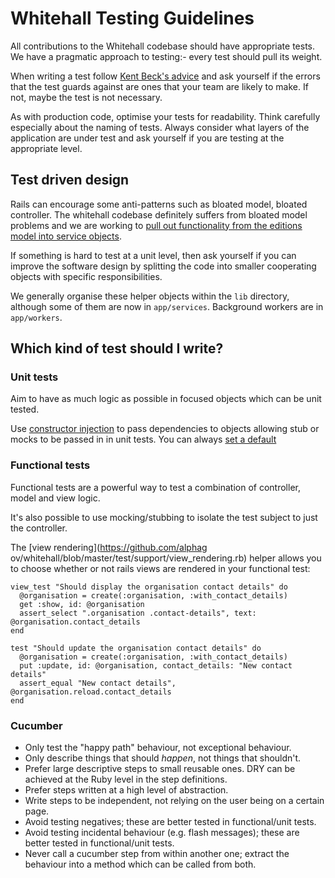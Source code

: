 # Whitehall Testing Guidelines

All contributions to the Whitehall codebase should have appropriate tests. We
have a pragmatic approach to testing:- every test should pull its weight.

When writing a test follow [Kent Beck's
advice](http://stackoverflow.com/a/153565/800501) and ask yourself if the
errors that the test guards against are ones that your team are likely to
make. If not, maybe the test is not necessary.

As with production code, optimise your tests for readability. Think carefully
especially about the naming of tests. Always consider what layers of the
application are under test and ask yourself if you are testing at the
appropriate level.

## Test driven design

Rails can encourage some anti-patterns such as bloated model, bloated
controller. The whitehall codebase definitely suffers from bloated model
problems and we are working to [pull out functionality from the editions
model into service objects](https://github.com/alphagov/whitehall/pulls/1000).

If something is hard to test at a unit level, then ask yourself if you can
improve the software design by splitting the code into smaller cooperating
objects with specific responsibilities.

We generally organise these helper objects within the `lib` directory,
although some of them are now in `app/services`. Background workers are in
`app/workers`.

## Which kind of test should I write?

### Unit tests

Aim to have as much logic as possible in focused objects which can be unit
tested.

Use [constructor injection](http://martinfowler.com/articles/injection.html)
to pass dependencies to objects allowing stub or mocks to be passed in in unit
tests. You can always [set a default](http://objectsonrails.com/#ID-cb3b155f-33cb-44da-9ee8-32d3a50cb24a)

### Functional tests

Functional tests are a powerful way to test a combination of controller, model
and view logic.

It's also possible to use mocking/stubbing to isolate the test subject to just
the controller.

The [view rendering](https://github.com/alphag
ov/whitehall/blob/master/test/support/view_rendering.rb) helper allows you to
choose whether or not rails views are rendered in your functional test:

    view_test "Should display the organisation contact details" do
      @organisation = create(:organisation, :with_contact_details)
      get :show, id: @organisation
      assert_select ".organisation .contact-details", text: @organisation.contact_details
    end

    test "Should update the organisation contact details" do
      @organisation = create(:organisation, :with_contact_details)
      put :update, id: @organisation, contact_details: "New contact details"
      assert_equal "New contact details", @organisation.reload.contact_details
    end

### Cucumber

- Only test the "happy path" behaviour, not exceptional behaviour.
- Only describe things that should *happen*, not things that shouldn't.
- Prefer large descriptive steps to small reusable ones.  DRY can be achieved at the Ruby level in the step definitions.
- Prefer steps written at a high level of abstraction.
- Write steps to be independent, not relying on the user being on a certain page.
- Avoid testing negatives; these are better tested in functional/unit tests.
- Avoid testing incidental behaviour (e.g. flash messages); these are better tested in functional/unit tests.
- Never call a cucumber step from within another one; extract the behaviour into a method which can be called from both.

